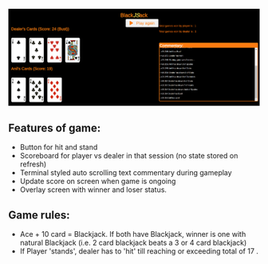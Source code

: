 ![Screenshot of game](/img/gamesnippet.png)

## Features of game:

- Button for hit and stand
- Scoreboard for player vs dealer in that session (no state stored on refresh)
- Terminal styled auto scrolling text commentary during gameplay
- Update score on screen when game is ongoing
- Overlay screen with winner and loser status.

## Game rules:
- Ace + 10 card = Blackjack. If both have Blackjack, winner is one with natural Blackjack (i.e. 2 card blackjack beats a 3 or 4 card blackjack)
- If Player 'stands', dealer has to 'hit' till reaching or exceeding total of 17 .

